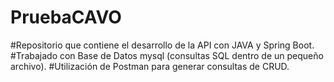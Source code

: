 # PruebaCAVO

#Repositorio que contiene el desarrollo de la API con JAVA y Spring Boot.
#Trabajado con Base de Datos mysql (consultas SQL dentro de un pequeño archivo).
#Utilización de Postman para generar consultas de CRUD. 
